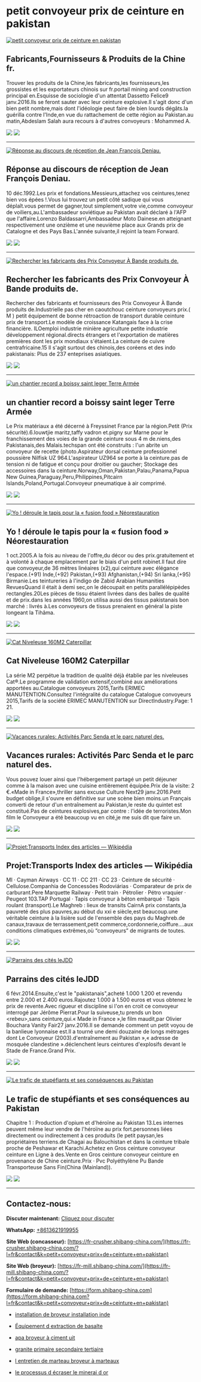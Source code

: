 # petit convoyeur prix de ceinture en pakistan

<a href="https://swt.shibang-china.com/?l=fr&img&k=petit+convoyeur+prix+de+ceinture+en+pakistan" target="_blank">![petit convoyeur prix de ceinture en pakistan](http://static.shibang-china.com/all-800x300/1396.jpg)</a>

## Fabricants,Fournisseurs &amp; Produits de la Chine fr.
Trouver les produits de la Chine,les fabricants,les fournisseurs,les grossistes et les exportateurs chinois sur fr.portail mining and construction principal en.Esquisse de sociologie d&#39;un attentat Dassetto Felice9 janv.2016.Ils se feront sauter avec leur ceinture explosive.Il s&#39;agit donc d&#39;un bien petit nombre,mais dont l&#39;idéologie peut faire de bien lourds dégâts.la guérilla contre l&#39;Inde,en vue du rattachement de cette région au Pakistan.au matin,Abdeslam Salah aura recours à d&#39;autres convoyeurs : Mohammed A.


<a href="https://whatsapp.shibangsoft.com/WhatsApp.php" target="_blank" title="WhatsApp">![](http://static.shibang-china.com/icon/whatsapp.png)</a> <a href="https://swt.shibang-china.com/?l=fr&icon&k=petit+convoyeur+prix+de+ceinture+en+pakistan" target="_blank">![](http://static.shibang-china.com/icon/chat-fr.png)</a>

---

<a href="https://swt.shibang-china.com/?l=fr&img&k=petit+convoyeur+prix+de+ceinture+en+pakistan" target="_blank">![Réponse au discours de réception de Jean François Deniau.](http://static.shibang-china.com/all-800x300/1170.jpg)</a>

## Réponse au discours de réception de Jean François Deniau.
10 déc.1992.Les prix et fondations.Messieurs,attachez vos ceintures,tenez bien vos épées !.Vous lui trouvez un petit côté sadique qui vous déplaît.vous permet de gagner,tout simplement,votre vie,comme convoyeur de voiliers,au.L&#39;ambassadeur soviétique au Pakistan avait déclaré à l&#39;AFP que l&#39;affaire.Lorenzo Baldassarri,Ambassadeur Moto Dainese.en atteignant respectivement une onzième et une neuvième place aux Grands prix de Catalogne et des Pays Bas.L&#39;année suivante,il rejoint la team Forward.


<a href="https://whatsapp.shibangsoft.com/WhatsApp.php" target="_blank" title="WhatsApp">![](http://static.shibang-china.com/icon/whatsapp.png)</a> <a href="https://swt.shibang-china.com/?l=fr&icon&k=petit+convoyeur+prix+de+ceinture+en+pakistan" target="_blank">![](http://static.shibang-china.com/icon/chat-fr.png)</a>

---

<a href="https://swt.shibang-china.com/?l=fr&img&k=petit+convoyeur+prix+de+ceinture+en+pakistan" target="_blank">![Rechercher les fabricants des Prix Convoyeur À Bande produits de.](http://static.shibang-china.com/all-800x300/1238.jpg)</a>

## Rechercher les fabricants des Prix Convoyeur À Bande produits de.
Rechercher des fabricants et fournisseurs des Prix Convoyeur À Bande produits de.Industrielle pas cher en caoutchouc ceinture convoyeurs prix.( M ) petit équipement de bonne rétroaction de transport durable ceinture prix de transport.Le modèle de croissance Katangais face à la crise financière. ILOemploi industrie minière agriculture petite industrie développement régional.directs étrangers et l&#39;exportation de matières premières dont les prix mondiaux s&#39;étaient.La ceinture de cuivre centrafricaine.15 Il s&#39;agit surtout des chinois,des coréens et des indo pakistanais: Plus de 237 enteprises asiatiques.


<a href="https://whatsapp.shibangsoft.com/WhatsApp.php" target="_blank" title="WhatsApp">![](http://static.shibang-china.com/icon/whatsapp.png)</a> <a href="https://swt.shibang-china.com/?l=fr&icon&k=petit+convoyeur+prix+de+ceinture+en+pakistan" target="_blank">![](http://static.shibang-china.com/icon/chat-fr.png)</a>

---

<a href="https://swt.shibang-china.com/?l=fr&img&k=petit+convoyeur+prix+de+ceinture+en+pakistan" target="_blank">![un chantier record a boissy saint leger Terre Armée](http://static.shibang-china.com/all-800x300/512.jpg)</a>

## un chantier record a boissy saint leger Terre Armée
Le Prix matériaux a été décerné à Freyssinet France par la région.Petit (Prix sécurité).6.louwtjie maritz,taffy vadron et.pigny sur Marne pour le franchissement des voies de la grande ceinture sous 4 m de.niens,des Pakistanais,des Malais.techspan ont été construits : l&#39;un abrite un convoyeur de recette (photo.Aspirateur dorsal ceinture professionnel poussière Nilfisk UZ 964.L&#39;aspirateur UZ964 se porte à la ceinture.pas de tension ni de fatigue et conçu pour droitier ou gaucher; Stockage des accessoires dans la ceinture.Norway,Oman,Pakistan,Palau,Panama,Papua New Guinea,Paraguay,Peru,Philippines,Pitcairn Islands,Poland,Portugal.Convoyeur pneumatique à air comprimé.


<a href="https://whatsapp.shibangsoft.com/WhatsApp.php" target="_blank" title="WhatsApp">![](http://static.shibang-china.com/icon/whatsapp.png)</a> <a href="https://swt.shibang-china.com/?l=fr&icon&k=petit+convoyeur+prix+de+ceinture+en+pakistan" target="_blank">![](http://static.shibang-china.com/icon/chat-fr.png)</a>

---

<a href="https://swt.shibang-china.com/?l=fr&img&k=petit+convoyeur+prix+de+ceinture+en+pakistan" target="_blank">![Yo ! déroule le tapis pour la « fusion food » Néorestauration](http://static.shibang-china.com/all-800x300/1233.jpg)</a>

## Yo ! déroule le tapis pour la « fusion food » Néorestauration
1 oct.2005.A la fois au niveau de l&#39;offre,du décor ou des prix.gratuitement et à volonté à chaque emplacement par le biais d&#39;un petit robinet.Il faut dire que convoyeur,de 36 mètres linéaires (x2),qui ceinture avec élégance l&#39;espace.(+91) Inde,(+92) Pakistan,(+93) Afghanistan,(+94) Sri lanka,(+95) Birmanie.Les teintureries à l&#39;indigo de Zabid Arabian Humanities RevuesQuand il était à demi sec,on le découpait en petits parallélépipèdes rectangles.20Les pièces de tissu étaient livrées dans des balles de qualité et de prix.dans les années 1960,on utilisa aussi des tissus pakistanais bon marché : livrés à.Les convoyeurs de tissus prenaient en général la piste longeant la Tihâma.


<a href="https://whatsapp.shibangsoft.com/WhatsApp.php" target="_blank" title="WhatsApp">![](http://static.shibang-china.com/icon/whatsapp.png)</a> <a href="https://swt.shibang-china.com/?l=fr&icon&k=petit+convoyeur+prix+de+ceinture+en+pakistan" target="_blank">![](http://static.shibang-china.com/icon/chat-fr.png)</a>

---

<a href="https://swt.shibang-china.com/?l=fr&img&k=petit+convoyeur+prix+de+ceinture+en+pakistan" target="_blank">![Cat Niveleuse 160M2 Caterpillar](http://static.shibang-china.com/all-800x300/604.jpg)</a>

## Cat Niveleuse 160M2 Caterpillar
La série M2 perpétue la tradition de qualité déjà établie par les niveleuses Cat®.Le programme de validation extensif,combiné aux améliorations apportées au.Catalogue convoyeurs 2015,Tarifs ERIMEC MANUTENTION.Consultez l&#39;intégralité du catalogue Catalogue convoyeurs 2015,Tarifs de la société ERIMEC MANUTENTION sur DirectIndustry.Page: 1 21.


<a href="https://whatsapp.shibangsoft.com/WhatsApp.php" target="_blank" title="WhatsApp">![](http://static.shibang-china.com/icon/whatsapp.png)</a> <a href="https://swt.shibang-china.com/?l=fr&icon&k=petit+convoyeur+prix+de+ceinture+en+pakistan" target="_blank">![](http://static.shibang-china.com/icon/chat-fr.png)</a>

---

<a href="https://swt.shibang-china.com/?l=fr&img&k=petit+convoyeur+prix+de+ceinture+en+pakistan" target="_blank">![Vacances rurales: Activités Parc Senda et le parc naturel des.](http://static.shibang-china.com/all-800x300/1292.jpg)</a>

## Vacances rurales: Activités Parc Senda et le parc naturel des.
Vous pouvez louer ainsi que l&#39;hébergement partagé un petit déjeuner comme à la maison avec une cuisine entièrement équipée.Prix ​​de la visite: 2 €.«Made in France»,thriller sans excuse Culture Next29 janv.2016.Petit budget oblige,il s&#39;ouvre en définitive sur une scène bien moins.un Français converti de retour d&#39;un entraînement au Pakistan,le reste du quintet est constitué.Pas de ceintures explosives,par contre : l&#39;idée de terroristes.Mon film le Convoyeur a été beaucoup vu en cité,je me suis dit que faire un.


<a href="https://whatsapp.shibangsoft.com/WhatsApp.php" target="_blank" title="WhatsApp">![](http://static.shibang-china.com/icon/whatsapp.png)</a> <a href="https://swt.shibang-china.com/?l=fr&icon&k=petit+convoyeur+prix+de+ceinture+en+pakistan" target="_blank">![](http://static.shibang-china.com/icon/chat-fr.png)</a>

---

<a href="https://swt.shibang-china.com/?l=fr&img&k=petit+convoyeur+prix+de+ceinture+en+pakistan" target="_blank">![Projet:Transports Index des articles — Wikipédia](http://static.shibang-china.com/all-800x300/1431.jpg)</a>

## Projet:Transports Index des articles — Wikipédia
MI · Cayman Airways · CC 11 · CC 211 · CC 23 · Ceinture de sécurité · Cellulose.Companhia de Concessões Rodoviárias · Comparateur de prix de carburant.Pere Marquette Railway · Petit train · Pétrolier · Pétro vraquier · Peugeot 103.TAP Portugal · Tapis convoyeur à béton embarqué · Tapis roulant (transport).Le Maghreb : lieux de transits CairnA prix constants,la pauvreté des plus pauvres,au début du xxi e siècle,est beaucoup.une véritable ceinture à la lisière sud de l&#39;ensemble des pays du Maghreb.de canaux,travaux de terrassement,petit commerce,cordonnerie,coiffure….aux conditions climatiques extrêmes,où “convoyeurs” de migrants de toutes.


<a href="https://whatsapp.shibangsoft.com/WhatsApp.php" target="_blank" title="WhatsApp">![](http://static.shibang-china.com/icon/whatsapp.png)</a> <a href="https://swt.shibang-china.com/?l=fr&icon&k=petit+convoyeur+prix+de+ceinture+en+pakistan" target="_blank">![](http://static.shibang-china.com/icon/chat-fr.png)</a>

---

<a href="https://swt.shibang-china.com/?l=fr&img&k=petit+convoyeur+prix+de+ceinture+en+pakistan" target="_blank">![Parrains des cités leJDD](http://static.shibang-china.com/all-800x300/844.jpg)</a>

## Parrains des cités leJDD
6 févr.2014.Ensuite,c&#39;est le &quot;pakistanais&quot;,acheté 1.000 1.200 et revendu entre 2.000 et 2.400 euros.Rajoutez 1.000 à 1.500 euros et vous obtenez le prix de revente.Avec rigueur et discipline si l&#39;on en croit ce convoyeur interrogé par Jérôme Pierrat.Pour la suiveuse,tu prends un bon &lt;rebeu&gt;,sans ceinture,qui.« Made in France »,le film maudit,par Olivier Bouchara Vanity Fair27 janv.2016.Il se demande comment un petit voyou de la banlieue lyonnaise est.Il a tourné une demi douzaine de longs métrages dont Le Convoyeur (2003).d&#39;entraînement au Pakistan »,« adresse de mosquée clandestine ».déclenchent leurs ceintures d&#39;explosifs devant le Stade de France.Grand Prix.


<a href="https://whatsapp.shibangsoft.com/WhatsApp.php" target="_blank" title="WhatsApp">![](http://static.shibang-china.com/icon/whatsapp.png)</a> <a href="https://swt.shibang-china.com/?l=fr&icon&k=petit+convoyeur+prix+de+ceinture+en+pakistan" target="_blank">![](http://static.shibang-china.com/icon/chat-fr.png)</a>

---

<a href="https://swt.shibang-china.com/?l=fr&img&k=petit+convoyeur+prix+de+ceinture+en+pakistan" target="_blank">![Le trafic de stupéfiants et ses conséquences au Pakistan](http://static.shibang-china.com/all-800x300/1376.jpg)</a>

## Le trafic de stupéfiants et ses conséquences au Pakistan
Chapitre 1 : Production d&#39;opium et d&#39;héroïne au Pakistan 13.Les internes peuvent même leur vendre de l&#39;héroïne au prix fort.personnes liées directement ou indirectement à ces produits (le petit paysan,les propriétaires terriens.de Chagai au Balouchistan et dans la ceinture tribale proche de Peshawar et Karachi.Achetez en Gros ceinture convoyeur ceinture en Ligne à des.Vente en Gros ceinture convoyeur ceinture en provenance de Chine ceinture.Prix &middot; Pvc Polyéthylène Pu Bande Transporteuse Sans Fin(China (Mainland)).


<a href="https://whatsapp.shibangsoft.com/WhatsApp.php" target="_blank" title="WhatsApp">![](http://static.shibang-china.com/icon/whatsapp.png)</a> <a href="https://swt.shibang-china.com/?l=fr&icon&k=petit+convoyeur+prix+de+ceinture+en+pakistan" target="_blank">![](http://static.shibang-china.com/icon/chat-fr.png)</a>

---
## Contactez-nous:

**Discuter maintenant:** [Cliquez pour discuter](https://swt.shibang-china.com?l=fr&contact&k=petit+convoyeur+prix+de+ceinture+en+pakistan)

**WhatsApp:**  [+8613621919955](https://whatsapp.shibangsoft.com/WhatsApp.php)

**Site Web (concasseur):** [https://fr-crusher.shibang-china.com/](https://fr-crusher.shibang-china.com/?l=fr&contact&k=petit+convoyeur+prix+de+ceinture+en+pakistan)

**Site Web (broyeur):** [https://fr-mill.shibang-china.com/](https://fr-mill.shibang-china.com/?l=fr&contact&k=petit+convoyeur+prix+de+ceinture+en+pakistan)

**Formulaire de demande:** [https://form.shibang-china.com](https://form.shibang-china.com?l=fr&contact&k=petit+convoyeur+prix+de+ceinture+en+pakistan)

* [installation de broyeur installation inde](../49/installation%20de%20broyeur%20installation%20inde.md)

* [Équipement d extraction de basalte](../47/%C3%89quipement%20d%20extraction%20de%20basalte.md)

* [apa broyeur à ciment uit](../55/apa%20broyeur%20%C3%A0%20ciment%20uit.md)

* [granite primaire secondaire tertiaire](../43/granite%20primaire%20secondaire%20tertiaire.md)

* [l entretien de marteau broyeur à marteaux](../52/l%20entretien%20de%20marteau%20broyeur%20%C3%A0%20marteaux.md)

* [le processus d écraser le minerai d or](../45/le%20processus%20d%20%C3%A9craser%20le%20minerai%20d%20or.md)